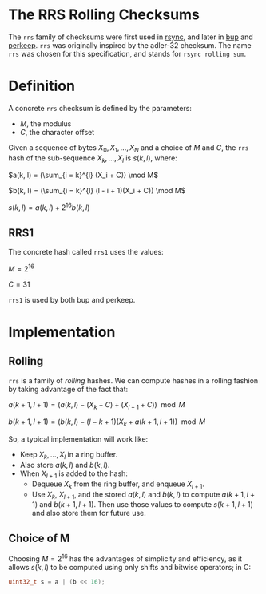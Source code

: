 # The RRS Rolling Checksums

The `rrs` family of checksums were first used in [rsync][rsync], and
later in [bup][bup] and [perkeep][perkeep]. `rrs` was originally
inspired by the adler-32 checksum. The name `rrs` was chosen for this
specification, and stands for `rsync rolling sum`.

# Definition

A concrete `rrs` checksum is defined by the parameters:

- $M$, the modulus
- $C$, the character offset

Given a sequence of bytes $X_0, X_1, ..., X_N$ and a choice of $M$ and
$C$, the `rrs` hash of the sub-sequence $X_k, ..., X_l$ is $s(k, l)$,
where:

$a(k, l) = (\sum_{i = k}^{l} (X_i + C)) \mod M$

$b(k, l) = (\sum_{i = k}^{l} (l - i + 1)(X_i + C)) \mod  M$

$s(k, l) = a(k, l) + 2^{16}b(k, l)$

## RRS1

The concrete hash called `rrs1` uses the values:

$M = 2^{16}$

$C = 31$

`rrs1` is used by both bup and perkeep.

# Implementation

## Rolling

`rrs` is a family of _rolling_ hashes. We can compute hashes in a
rolling fashion by taking advantage of the fact that:

$a(k + 1, l + 1) = (a(k, l) - (X_k + C) + (X_{l+1} + C)) \mod M$

$b(k + 1, l + 1) = (b(k, l) - (l - k + 1)(X_k + a(k + 1, l + 1)) \mod M$

So, a typical implementation will work like:

- Keep $X_k, ..., X_l$ in a ring buffer.
- Also store $a(k, l)$ and $b(k, l)$.
- When $X_{l+1}$ is added to the hash:
  - Dequeue $X_k$ from the ring buffer, and enqueue $X_{l+1}$.
  - Use $X_k$, $X_{l+1}$, and the stored $a(k, l)$ and $b(k, l)$ to compute
    $a(k + 1, l + 1)$ and $b(k + 1, l + 1)$. Then use those values to
    compute $s(k + 1, l + 1)$ and also store them for future use.

## Choice of M

Choosing $M = 2^{16}$ has the advantages of simplicity and efficiency,
as it allows $s(k, l)$ to be computed using only shifts and bitwise
operators; in C:

```c
uint32_t s = a | (b << 16);
```

[rsync]: https://rsync.samba.org/tech_report/node3.html
[bup]: https://bup.github.io/
[perkeep]: https://perkeep.org/
